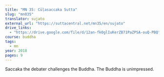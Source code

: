 ```yaml
---
title: "MN 35: Cūḷasaccaka Sutta"
slug: "mn035"
translator: sujato
external_url: "https://suttacentral.net/mn35/en/sujato"
drive_links:
  - "https://drive.google.com/file/d/12an-fkOglIuKerZB71PaZPSA-ouQ-PBQ"
course: buddha
tags:
  - mn
year: 2018
pages: 9
---
```


Saccaka the debater challenges the Buddha. The Buddha is unimpressed.
